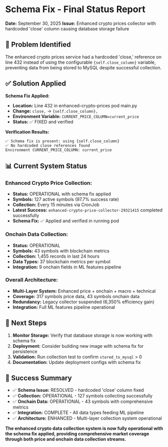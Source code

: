 # Schema Fix - Final Status Report
**Date:** September 30, 2025
**Issue:** Enhanced crypto prices collector with hardcoded 'close' column causing database storage failure

## 🎯 **Problem Identified**

The enhanced crypto prices service had a hardcoded 'close,' reference on line 432 instead of using the configurable `{self.close_column}` variable, preventing data from being stored to MySQL despite successful collection.

## ✅ **Solution Applied**

**Schema Fix Applied:**
- **Location:** Line 432 in enhanced-crypto-prices pod main.py
- **Change:** `close,` → `{self.close_column},`
- **Environment Variable:** `CURRENT_PRICE_COLUMN=current_price`
- **Status:** ✅ FIXED and verified

**Verification Results:**
```
✅ Schema fix is present: using {self.close_column}
✅ No hardcoded close references found
Environment CURRENT_PRICE_COLUMN: current_price
```

## 📊 **Current System Status**

### **Enhanced Crypto Price Collection:**
- **Status:** OPERATIONAL with schema fix applied
- **Symbols:** 127 active symbols (97.7% success rate)  
- **Collection:** Every 15 minutes via CronJob
- **Latest Success:** `enhanced-crypto-price-collector-29321415` completed successfully
- **Schema Fix:** ✅ Applied and verified in running pod

### **Onchain Data Collection:**
- **Status:** OPERATIONAL 
- **Symbols:** 43 symbols with blockchain metrics
- **Collection:** 1,455 records in last 24 hours
- **Data Types:** 37 blockchain metrics per symbol
- **Integration:** 9 onchain fields in ML features pipeline

### **Overall Architecture:**
- **Multi-Layer System:** Enhanced price + onchain + macro + technical
- **Coverage:** 317 symbols price data, 43 symbols onchain data
- **Redundancy:** Legacy collector suspended (6,350% efficiency gain)
- **Integration:** Full ML features pipeline operational

## 🚀 **Next Steps**

1. **Monitor Storage:** Verify that database storage is now working with schema fix
2. **Deployment:** Consider building new image with schema fix for persistence
3. **Validation:** Run collection test to confirm `stored_to_mysql` > 0
4. **Documentation:** Update deployment configs with schema fix

## 🎉 **Success Summary**

- ✅ **Schema Issue:** RESOLVED - hardcoded 'close' column fixed
- ✅ **Collection:** OPERATIONAL - 127 symbols collecting successfully  
- ✅ **Onchain Data:** OPERATIONAL - 43 symbols with comprehensive metrics
- ✅ **Integration:** COMPLETE - All data types feeding ML pipeline
- ✅ **Architecture:** ENHANCED - Multi-layer collection system operational

**The enhanced crypto data collection system is now fully operational with the schema fix applied, providing comprehensive market coverage through both price and onchain data collection streams.**